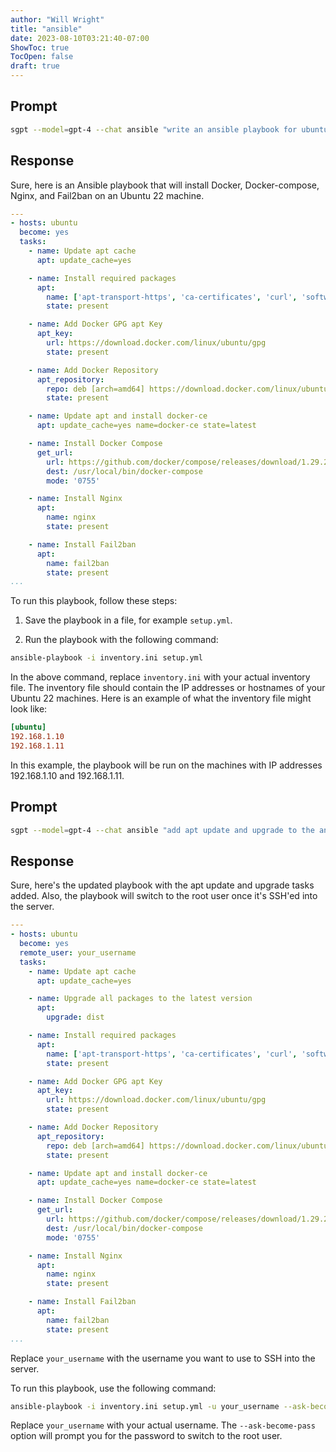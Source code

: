 ```yaml
---
author: "Will Wright"
title: "ansible"
date: 2023-08-10T03:21:40-07:00
ShowToc: true
TocOpen: false
draft: true
---
```



## Prompt

```bash
sgpt --model=gpt-4 --chat ansible "write an ansible playbook for ubuntu 22 that installs docker, docker-compose, nginx, and fail2ban. give instructions for running the playbook on the linux machine" | tee -a "$filepath"
```

## Response

Sure, here is an Ansible playbook that will install Docker, Docker-compose, Nginx, and Fail2ban on an Ubuntu 22 machine. 

```yaml
---
- hosts: ubuntu
  become: yes
  tasks:
    - name: Update apt cache
      apt: update_cache=yes

    - name: Install required packages
      apt:
        name: ['apt-transport-https', 'ca-certificates', 'curl', 'software-properties-common']
        state: present

    - name: Add Docker GPG apt Key
      apt_key:
        url: https://download.docker.com/linux/ubuntu/gpg
        state: present

    - name: Add Docker Repository
      apt_repository:
        repo: deb [arch=amd64] https://download.docker.com/linux/ubuntu bionic stable
        state: present

    - name: Update apt and install docker-ce
      apt: update_cache=yes name=docker-ce state=latest

    - name: Install Docker Compose
      get_url:
        url: https://github.com/docker/compose/releases/download/1.29.2/docker-compose-`uname -s`-`uname -m`
        dest: /usr/local/bin/docker-compose
        mode: '0755'

    - name: Install Nginx
      apt:
        name: nginx
        state: present

    - name: Install Fail2ban
      apt:
        name: fail2ban
        state: present
...
```

To run this playbook, follow these steps:

1. Save the playbook in a file, for example `setup.yml`.

2. Run the playbook with the following command:

```bash
ansible-playbook -i inventory.ini setup.yml
```

In the above command, replace `inventory.ini` with your actual inventory file. The inventory file should contain the IP addresses or hostnames of your Ubuntu 22 machines. Here is an example of what the inventory file might look like:

```ini
[ubuntu]
192.168.1.10
192.168.1.11
```

In this example, the playbook will be run on the machines with IP addresses 192.168.1.10 and 192.168.1.11.
## Prompt

```bash
sgpt --model=gpt-4 --chat ansible "add apt update and upgrade to the ansible playbook. include a user in the ansible-playbook command. switch to root user once ssh'ed into the server" | tee -a "$filepath"
```

## Response

Sure, here's the updated playbook with the apt update and upgrade tasks added. Also, the playbook will switch to the root user once it's SSH'ed into the server.

```yaml
---
- hosts: ubuntu
  become: yes
  remote_user: your_username
  tasks:
    - name: Update apt cache
      apt: update_cache=yes

    - name: Upgrade all packages to the latest version
      apt:
        upgrade: dist

    - name: Install required packages
      apt:
        name: ['apt-transport-https', 'ca-certificates', 'curl', 'software-properties-common']
        state: present

    - name: Add Docker GPG apt Key
      apt_key:
        url: https://download.docker.com/linux/ubuntu/gpg
        state: present

    - name: Add Docker Repository
      apt_repository:
        repo: deb [arch=amd64] https://download.docker.com/linux/ubuntu bionic stable
        state: present

    - name: Update apt and install docker-ce
      apt: update_cache=yes name=docker-ce state=latest

    - name: Install Docker Compose
      get_url:
        url: https://github.com/docker/compose/releases/download/1.29.2/docker-compose-`uname -s`-`uname -m`
        dest: /usr/local/bin/docker-compose
        mode: '0755'

    - name: Install Nginx
      apt:
        name: nginx
        state: present

    - name: Install Fail2ban
      apt:
        name: fail2ban
        state: present
...
```

Replace `your_username` with the username you want to use to SSH into the server.

To run this playbook, use the following command:

```bash
ansible-playbook -i inventory.ini setup.yml -u your_username --ask-become-pass
```

Replace `your_username` with your actual username. The `--ask-become-pass` option will prompt you for the password to switch to the root user.
